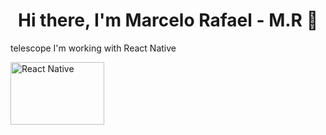 <h1 align="center"> Hi there, I'm Marcelo Rafael - M.R 👋 </h1>

<p> telescope I'm working with React Native </p>

<img src="https://miro.medium.com/max/1024/1*xDi2csEAWxu95IEkaNdFUQ.png" alt="React Native" width="150" height="100" />
